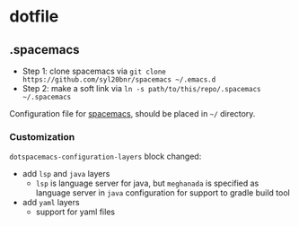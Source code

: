 # dotfile

## .spacemacs

- Step 1: clone spacemacs via `git clone https://github.com/syl20bnr/spacemacs ~/.emacs.d`
- Step 2: make a soft link via `ln -s path/to/this/repo/.spacemacs ~/.spacemacs`

Configuration file for [spacemacs](https://spacemacs.org), should be placed in `~/` directory.

### Customization

`dotspacemacs-configuration-layers` block changed:

- add `lsp` and `java` layers
  - `lsp` is language server for java, but `meghanada` is specified as language server in `java` configuration for support to gradle build tool
- add `yaml` layers
  - support for yaml files
